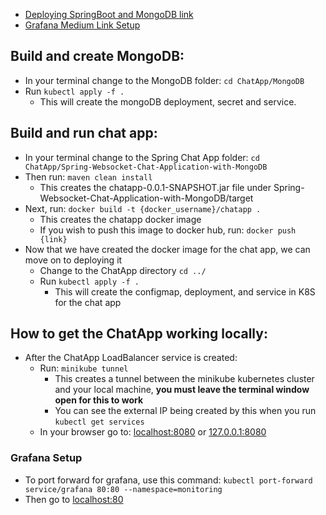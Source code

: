 - [Deploying SpringBoot and MongoDB link](https://medium.com/geekculture/how-to-deploy-spring-boot-and-mongodb-to-kubernetes-minikube-71c92c273d5e)
- [Grafana Medium Link Setup](https://medium.com/codex/setup-grafana-loki-on-local-k8s-cluster-minikube-90450e9896a8)
## Build and create MongoDB:
- In your terminal change to the MongoDB folder: `cd ChatApp/MongoDB`
- Run `kubectl apply -f .`
    - This will create the mongoDB deployment, secret and service.

## Build and run chat app:
- In your terminal change to the Spring Chat App folder: `cd ChatApp/Spring-Websocket-Chat-Application-with-MongoDB`
- Then run: `maven clean install`
    - This creates the chatapp-0.0.1-SNAPSHOT.jar file under Spring-Websocket-Chat-Application-with-MongoDB/target
- Next, run: `docker build -t {docker_username}/chatapp .`
    - This creates the chatapp docker image
    - If you wish to push this image to docker hub, run: `docker push {link}`
- Now that we have created the docker image for the chat app, we can move on to deploying it
    - Change to the ChatApp directory `cd ../`
    - Run `kubectl apply -f .`
        - This will create the configmap, deployment, and service in K8S for the chat app

## How to get the ChatApp working locally:
- After the ChatApp LoadBalancer service is created:
    - Run: `minikube tunnel`
        - This creates a tunnel between the minikube kubernetes cluster and your local machine, **you must leave the terminal window open for this to work**
        - You can see the external IP being created by this when you run `kubectl get services`
    - In your browser go to: [localhost:8080](http://localhost:8080) or [127.0.0.1:8080](http://127.0.0.1:8080)


### Grafana Setup
- To port forward for grafana, use this command: `kubectl port-forward service/grafana 80:80 --namespace=monitoring`
- Then go to [localhost:80](http://localhost:80)
